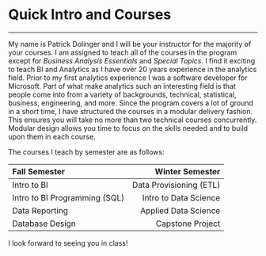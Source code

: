 <!-- #region -->
# Quick Intro and Courses
---

My name is Patrick Dolinger and I will be your instructor for the majority of your courses. I am assigned to teach all of the courses in the program except for *Business Analysis Essentials* and *Special Topics*. I find it exciting to teach BI and Analytics as I have over 20 years experience in the analytics field. Prior to my first analytics experience I was a software developer for Microsoft. Part of what make analytics such an interesting field is that people come into from a variety of backgrounds, technical, statistical, business, engineering, and more. Since the program covers a lot of ground in a short time, I have structured the courses in a modular delivery fashion. This ensures you will take no more than two technical courses concurrently. Modular design allows you time to focus on the skills needed and to build upon them in each course.  

The courses I teach by semester are as follows:  

| Fall Semester                                 | Winter Semester                         |
| :---                                          | ---:                                    |
| Intro to BI                                   | Data Provisioning (ETL)                 |
| Intro to BI Programming (SQL)                 | Intro to Data Science                   |
| Data Reporting                                | Applied Data Science                    |
| Database Design                               | Capstone Project                        |  


I look forward to seeing you in class!  

<!-- #endregion -->
